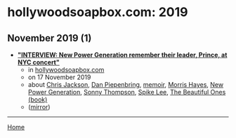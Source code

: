 # hollywoodsoapbox.com: 2019

## November 2019 (1)

 - [**"INTERVIEW: New Power Generation remember their leader, Prince, at NYC concert"**](https://www.hollywoodsoapbox.com/interview-new-power-generation-remember-their-leader-prince-at-nyc-concert/)
    - in [hollywoodsoapbox.com](../../../publications/f-j/hollywoodsoapbox-com/index.md)
    - on 17 November 2019
    - about [Chris Jackson](../../../topics/chris-jackson/index.md), [Dan Piepenbring](../../../topics/dan-piepenbring/index.md), [memoir](../../../topics/memoir/index.md), [Morris Hayes](../../../topics/morris-hayes/index.md), [New Power Generation](../../../topics/new-power-generation/index.md), [Sonny Thompson](../../../topics/sonny-thompson/index.md), [Spike Lee](../../../topics/spike-lee/index.md), [The Beautiful Ones (book)](../../../topics/book/the-beautiful-ones/index.md)
    - ([mirror](https://web.archive.org/web/*/https://www.hollywoodsoapbox.com/interview-new-power-generation-remember-their-leader-prince-at-nyc-concert/))

----

[Home](../index.md)
